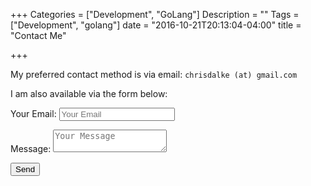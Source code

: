 +++
Categories = ["Development", "GoLang"]
Description = ""
Tags = ["Development", "golang"]
date = "2016-10-21T20:13:04-04:00"
title = "Contact Me"

+++

My preferred contact method is via email:
`chrisdalke (at) gmail.com`

I am also available via the form below:

<form name="contact" method="POST" data-netlify="true">
  <p>
    <label>Your Email: <input type="email" name="email" placeholder="Your Email"/></label>
  </p>
  <p>
    <label>Message: <textarea name="message" placeholder="Your Message"></textarea></label>
  </p>
  <p>
    <button type="submit">Send</button>
  </p>
</form>
